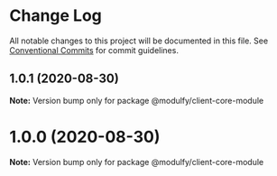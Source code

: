 # Change Log

All notable changes to this project will be documented in this file.
See [Conventional Commits](https://conventionalcommits.org) for commit guidelines.

## 1.0.1 (2020-08-30)

**Note:** Version bump only for package @modulfy/client-core-module





# 1.0.0 (2020-08-30)

**Note:** Version bump only for package @modulfy/client-core-module
